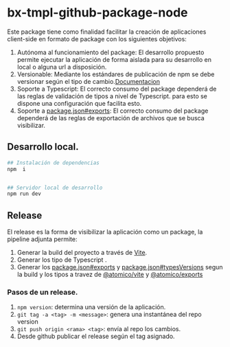 # bx-tmpl-github-package-node

Este package tiene como finalidad facilitar la creación de aplicaciones client-side en formato de package con los siguientes objetivos:

1. Autónoma al funcionamiento del package: El desarrollo propuesto permite ejecutar la aplicación de forma aislada para su desarrollo en local o alguna url a disposición.
2. Versionable: Mediante los estándares de publicación de npm se debe versionar según el tipo de cambio.[Documentacion](https://docs.npmjs.com/about-semantic-versioning)
3. Soporte a Typescript: El correcto consumo del package dependerá de las reglas de validación de tipos a nivel de Typescript. para esto se dispone una configuración que facilita esto.
4. Soporte a [package.json#exports](https://nodejs.org/api/packages.html#package-entry-points): El correcto consumo del package dependerá de las reglas de exportación de archivos que se busca visibilizar.

## Desarrollo local.

```bash
## Instalación de dependencias
npm  i


## Servidor local de desarrollo
npm run dev
```

## Release

El release es la forma de visibilizar la aplicación como un package, la pipeline adjunta permite:

1. Generar la build del proyecto a través de [Vite](https://vitejs.dev/).
2. Generar los tipo de Typescript .
3. Generar los [package.json#exports](https://nodejs.org/api/packages.html#package-entry-points) y [package.json#typesVersions](https://www.typescriptlang.org/docs/handbook/declaration-files/publishing.html#version-selection-with-typesversions) segun la build y los tipos a travez de [@atomico/vite](https://atomico.gitbook.io/doc/packages/atomico-vite) y [@atomico/exports](https://atomico.gitbook.io/doc/packages/introduction/atomico-exports)

### Pasos de un release.

1. `npm version`: determina una versión de la aplicación.
2. `git tag -a <tag> -m <message>`: genera una instantánea del repo version
3. `git push origin <rama> <tag>`: envía al repo los cambios.
4. Desde github publicar el release según el tag asignado.
